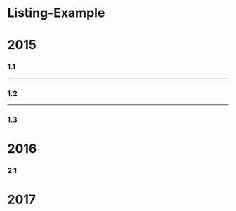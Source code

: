# Listing-Example

# 2015

### 1.1

___________________

### 1.2

______________________

### 1.3

# 2016

### 2.1

# 2017
